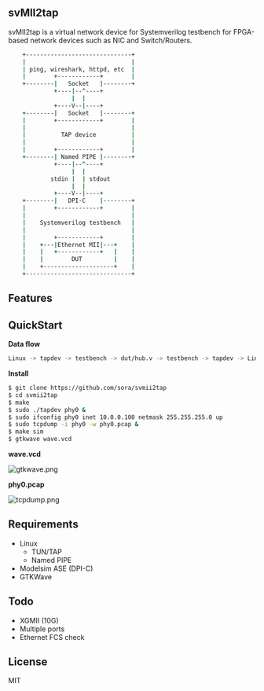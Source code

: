svMII2tap
---------

svMII2tap is a virtual network device for Systemverilog testbench for FPGA-based network devices such as NIC and Switch/Routers.


```bash
	+------------------------------+  
	|                              |  
	| ping, wireshark, httpd, etc  |  
	|        +------------+        |  
	+--------|   Socket   |--------+  
	         +----|--^----+             
	              |  |
	         +----V--|----+
	+--------|   Socket   |--------+  
	|        +------------+        |  
	|                              |  
	|          TAP device          |
	|                              |  
	|        +------------+        |  
	+--------| Named PIPE |--------+  
	         +----|--^----+          
	              |  |
	        stdin |  | stdout
	              |  |
	         +----V--|----+          
	+--------|   DPI-C    |--------+
	|        +------------+        |
	|                              |
	|    Systemverilog testbench   |
	|                              |
	|        +------------+        |
	|    +---|Ethernet MII|---+    |
	|    |   +------------+   |    |
	|    |        DUT         |    |
	|    +--------------------+    |
	+------------------------------+
```

Features
--------

QuickStart
----------

**Data flow**

```bash
Linux -> tapdev -> testbench -> dut/hub.v -> testbench -> tapdev -> Linux -> tcpdump
```

**Install**

```bash
$ git clone https://github.com/sora/svmii2tap
$ cd svmii2tap
$ make
$ sudo ./tapdev phy0 &
$ sudo ifconfig phy0 inet 10.0.0.100 netmask 255.255.255.0 up
$ sudo tcpdump -i phy0 -w phy0.pcap &
$ make sim
$ gtkwave wave.vcd
```

**wave.vcd**

![gtkwave.png](https://raw.githubusercontent.com/wiki/sora/svmii2tap/images/gtkwave.png)

**phy0.pcap**

![tcpdump.png](https://raw.githubusercontent.com/wiki/sora/svmii2tap/images/tcpdump.png)

Requirements
------------

* Linux
	- TUN/TAP
	- Named PIPE
* Modelsim ASE (DPI-C)
* GTKWave

Todo
----

* XGMII (10G)
* Multiple ports
* Ethernet FCS check

License
-------

MIT


